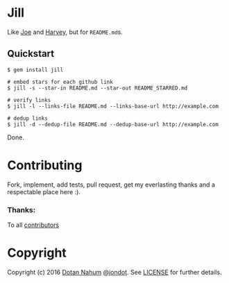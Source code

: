 # Jill

Like [Joe](https://github.com/karan/joe) and [Harvey](https://github.com/architv/harvey), but for `README.md`s.


## Quickstart

```
$ gem install jill

# embed stars for each github link
$ jill -s --star-in README.md --star-out README_STARRED.md

# verify links
$ jill -l --links-file README.md --links-base-url http://example.com

# dedup links
$ jill -d --dedup-file README.md --dedup-base-url http://example.com
```

Done.

# Contributing

Fork, implement, add tests, pull request, get my everlasting thanks and a respectable place here :).

### Thanks:

To all [contributors](https://github.com/jondot/jill/graphs/contributors)

# Copyright

Copyright (c) 2016 [Dotan Nahum](http://gplus.to/dotan) [@jondot](http://twitter.com/jondot). See [LICENSE](LICENSE.txt) for further details.
